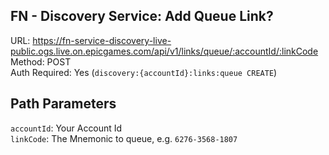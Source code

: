## FN - Discovery Service: Add Queue Link?

URL: https://fn-service-discovery-live-public.ogs.live.on.epicgames.com/api/v1/links/queue/:accountId/:linkCode \
Method: POST \
Auth Required: Yes (`discovery:{accountId}:links:queue CREATE`)

## Path Parameters

`accountId`: Your Account Id <br/>
`linkCode`: The Mnemonic to queue, e.g. `6276-3568-1807`
